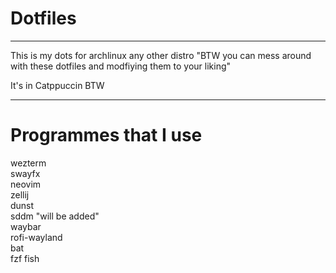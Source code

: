 # Dotfiles
______________________________________________

This is my dots for archlinux any other distro "BTW you can mess around with these dotfiles and modfiying them to your liking"

It's in Catppuccin BTW

______________________________________________

# Programmes that I use

wezterm\
swayfx\
neovim\
zellij\
dunst\
sddm "will be added"\
waybar\
rofi-wayland\
bat\
fzf
fish
